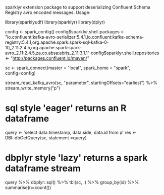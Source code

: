 sparklyr extension package to support deserializing Confluent Schema Registry avro encoded messages.
Usage:

  library(sparklyudf)
  library(sparklyr)
  library(dplyr)

  config <- spark_config()
  config$sparklyr.shell.packages <- "io.confluent:kafka-avro-serializer:5.4.1,io.confluent:kafka-schema-registry:5.4.1,org.apache.spark:spark-sql-kafka-0-10_2.11:2.4.5,org.apache.spark:spark-avro_2.11:2.4.5,za.co.absa:abris_2.11:3.1.1"
  config$sparklyr.shell.repositories <- "http://packages.confluent.io/maven/"

  sc <- spark_connect(master = "local", spark_home = "spark", config=config)

  stream_read_kafka_avro(sc, "parameter", startingOffsets="earliest") %>%
  stream_write_memory("p")

  # sql style 'eager' returns an R dataframe
  query <- 'select data.timestamp, data.side, data.id from p'
  res   <- DBI::dbGetQuery(sc, statement =query)

  # dbplyr style 'lazy' returns a spark dataframe stream
  query %>%
  dbplyr::sql() %>%
  tbl(sc, .) %>%
  group_by(id) %>%
  summarise(n=count()) 
